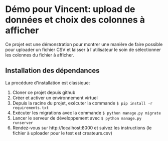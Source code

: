 # Démo pour Vincent: upload de données et choix des colonnes à afficher

Ce projet est une démonstration pour montrer une manière de faire possible pour uploader un fichier
CSV et laisser à l'utilisateur le soin de sélectionner les colonnes du fichier à afficher.

## Installation des dépendances

La procédure d'installation est classique:

1. Cloner ce projet depuis github
2. Créer et activer un environnement virtuel
3. Depuis la racine du projet, exécuter la commande `$ pip install -r requirements.txt`
4. Exécuter les migrations avec la commande `$ python manage.py migrate`
5. Lancer le serveur de développement avec `$ python manage.py runserver`
6. Rendez-vous sur http://localhost:8000 et suivez les instructions (le fichier à uploader pour le test est createurs.csv)